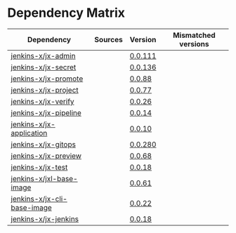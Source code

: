 # Dependency Matrix

Dependency | Sources | Version | Mismatched versions
---------- | ------- | ------- | -------------------
[jenkins-x/jx-admin](https://github.com/jenkins-x/jx-admin) |  | [0.0.111](https://github.com/jenkins-x/jx-admin/releases/tag/v0.0.111) | 
[jenkins-x/jx-secret](https://github.com/jenkins-x/jx-secret) |  | [0.0.136](https://github.com/jenkins-x/jx-secret/releases/tag/v0.0.136) | 
[jenkins-x/jx-promote](https://github.com/jenkins-x/jx-promote) |  | [0.0.88](https://github.com/jenkins-x/jx-promote/releases/tag/v0.0.88) | 
[jenkins-x/jx-project](https://github.com/jenkins-x/jx-project) |  | [0.0.77](https://github.com/jenkins-x/jx-project/releases/tag/v0.0.77) | 
[jenkins-x/jx-verify](https://github.com/jenkins-x/jx-verify) |  | [0.0.26](https://github.com/jenkins-x/jx-verify/releases/tag/v0.0.26) | 
[jenkins-x/jx-pipeline](https://github.com/jenkins-x/jx-pipeline) |  | [0.0.14](https://github.com/jenkins-x/jx-pipeline/releases/tag/v0.0.14) | 
[jenkins-x/jx-application](https://github.com/jenkins-x/jx-application) |  | [0.0.10](https://github.com/jenkins-x/jx-application/releases/tag/v0.0.10) | 
[jenkins-x/jx-gitops](https://github.com/jenkins-x/jx-gitops) |  | [0.0.280](https://github.com/jenkins-x/jx-gitops/releases/tag/v0.0.280) | 
[jenkins-x/jx-preview](https://github.com/jenkins-x/jx-preview) |  | [0.0.68](https://github.com/jenkins-x/jx-preview/releases/tag/v0.0.68) | 
[jenkins-x/jx-test](https://github.com/jenkins-x/jx-test) |  | [0.0.18](https://github.com/jenkins-x/jx-test/releases/tag/v0.0.18) | 
[jenkins-x/jxl-base-image](https://github.com/jenkins-x/jxl-base-image) |  | [0.0.61]() | 
[jenkins-x/jx-cli-base-image](https://github.com/jenkins-x/jx-cli-base-image) |  | [0.0.22]() | 
[jenkins-x/jx-jenkins](https://github.com/jenkins-x/jx-jenkins) |  | [0.0.18](https://github.com/jenkins-x/jx-jenkins/releases/tag/v0.0.18) | 
